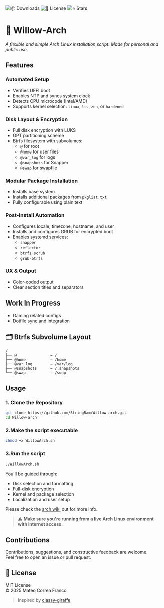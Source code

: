 ![📦 Downloads](https://img.shields.io/github/downloads/StringRam/Willow-arch/total?label=📦%20Downloads)
![📄 License](https://img.shields.io/github/license/StringRam/Willow-arch?label=📄%20License)
![⭐ Stars](https://img.shields.io/github/stars/StringRam/Willow-arch?label=⭐%20Stars)


# 🌿 Willow-Arch

*A flexible and simple Arch Linux installation script. Made for personal and public use.*


## Features

### Automated Setup
- Verifies UEFI boot  
- Enables NTP and syncs system clock  
- Detects CPU microcode (Intel/AMD)  
- Supports kernel selection: `linux`, `lts`, `zen`, or `hardened`

### Disk Layout & Encryption
- Full disk encryption with LUKS  
- GPT partitioning scheme  
- Btrfs filesystem with subvolumes:
  - `@` for root
  - `@home` for user files
  - `@var_log` for logs
  - `@snapshots` for Snapper
  - `@swap` for swapfile

### Modular Package Installation
- Installs base system  
- Installs additional packages from `pkglist.txt`  
- Fully configurable using plain text

### Post-Install Automation
- Configures locale, timezone, hostname, and user  
- Installs and configures GRUB for encrypted boot  
- Enables systemd services:
  - `snapper`
  - `reflector`
  - `btrfs scrub`
  - `grub-btrfs`

### UX & Output
- Color-coded output  
- Clear section titles and separators


## Work In Progress
- Gaming related configs 
- Dotfile sync and integration  


## 🗂️ Btrfs Subvolume Layout

```plaintext
/
├── @               → /
├── @home           → /home
├── @var_log        → /var/log
├── @snapshots      → /.snapshots
└── @swap           → /swap
```

## Usage

### 1. Clone the Repository
```bash
git clone https://github.com/StringRam/Willow-arch.git
cd Willow-arch
```
### 2.Make the script executable
```bash
chmod +x WillowArch.sh
```
### 3.Run the script
```bash
./WillowArch.sh
```
You'll be guided through:

- Disk selection and formatting  
- Full-disk encryption  
- Kernel and package selection  
- Localization and user setup

Please check the [arch wiki](https://wiki.archlinux.org) out for more info.

> ⚠️ **Make sure you're running from a live Arch Linux environment with internet access.**


## Contributions

Contributions, suggestions, and constructive feedback are welcome.  
Feel free to open an issue or pull request.


## 📜 License

MIT License  
© 2025 Mateo Correa Franco

> Inspired by [classy-giraffe](https://github.com/classy-giraffe)

